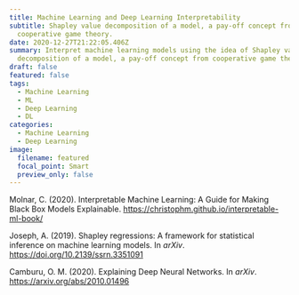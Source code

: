 ```yaml
---
title: Machine Learning and Deep Learning Interpretability
subtitle: Shapley value decomposition of a model, a pay-off concept from
  cooperative game theory.
date: 2020-12-27T21:22:05.406Z
summary: Interpret machine learning models using the idea of Shapley value,
  decomposition of a model, a pay-off concept from cooperative game theory.
draft: false
featured: false
tags:
  - Machine Learning
  - ML
  - Deep Learning
  - DL
categories:
  - Machine Learning
  - Deep Learning
image:
  filename: featured
  focal_point: Smart
  preview_only: false
---
```

Molnar, C. (2020). Interpretable Machine Learning: A Guide for Making Black Box Models Explainable. <https://christophm.github.io/interpretable-ml-book/>

Joseph, A. (2019). Shapley regressions: A framework for statistical inference on machine learning models. In *arXiv*. <https://doi.org/10.2139/ssrn.3351091>

Camburu, O. M. (2020). Explaining Deep Neural Networks. In *arXiv*. <https://arxiv.org/abs/2010.01496>